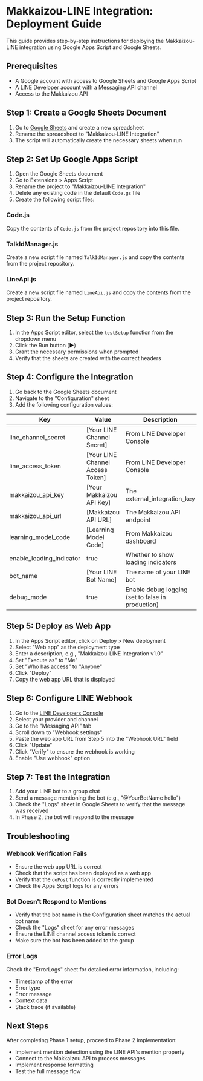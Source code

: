 # Makkaizou-LINE Integration: Deployment Guide

This guide provides step-by-step instructions for deploying the Makkaizou-LINE integration using Google Apps Script and Google Sheets.

## Prerequisites

- A Google account with access to Google Sheets and Google Apps Script
- A LINE Developer account with a Messaging API channel
- Access to the Makkaizou API

## Step 1: Create a Google Sheets Document

1. Go to [Google Sheets](https://sheets.google.com) and create a new spreadsheet
2. Rename the spreadsheet to "Makkaizou-LINE Integration"
3. The script will automatically create the necessary sheets when run

## Step 2: Set Up Google Apps Script

1. Open the Google Sheets document
2. Go to Extensions > Apps Script
3. Rename the project to "Makkaizou-LINE Integration"
4. Delete any existing code in the default `Code.gs` file
5. Create the following script files:

### Code.js

Copy the contents of `Code.js` from the project repository into this file.

### TalkIdManager.js

Create a new script file named `TalkIdManager.js` and copy the contents from the project repository.

### LineApi.js

Create a new script file named `LineApi.js` and copy the contents from the project repository.

## Step 3: Run the Setup Function

1. In the Apps Script editor, select the `testSetup` function from the dropdown menu
2. Click the Run button (▶️)
3. Grant the necessary permissions when prompted
4. Verify that the sheets are created with the correct headers

## Step 4: Configure the Integration

1. Go back to the Google Sheets document
2. Navigate to the "Configuration" sheet
3. Add the following configuration values:

| Key | Value | Description |
|-----|-------|-------------|
| line_channel_secret | [Your LINE Channel Secret] | From LINE Developer Console |
| line_access_token | [Your LINE Channel Access Token] | From LINE Developer Console |
| makkaizou_api_key | [Your Makkaizou API Key] | The external_integration_key |
| makkaizou_api_url | [Makkaizou API URL] | The Makkaizou API endpoint |
| learning_model_code | [Learning Model Code] | From Makkaizou dashboard |
| enable_loading_indicator | true | Whether to show loading indicators |
| bot_name | [Your LINE Bot Name] | The name of your LINE bot |
| debug_mode | true | Enable debug logging (set to false in production) |

## Step 5: Deploy as Web App

1. In the Apps Script editor, click on Deploy > New deployment
2. Select "Web app" as the deployment type
3. Enter a description, e.g., "Makkaizou-LINE Integration v1.0"
4. Set "Execute as" to "Me"
5. Set "Who has access" to "Anyone"
6. Click "Deploy"
7. Copy the web app URL that is displayed

## Step 6: Configure LINE Webhook

1. Go to the [LINE Developers Console](https://developers.line.biz/console/)
2. Select your provider and channel
3. Go to the "Messaging API" tab
4. Scroll down to "Webhook settings"
5. Paste the web app URL from Step 5 into the "Webhook URL" field
6. Click "Update"
7. Click "Verify" to ensure the webhook is working
8. Enable "Use webhook" option

## Step 7: Test the Integration

1. Add your LINE bot to a group chat
2. Send a message mentioning the bot (e.g., "@YourBotName hello")
3. Check the "Logs" sheet in Google Sheets to verify that the message was received
4. In Phase 2, the bot will respond to the message

## Troubleshooting

### Webhook Verification Fails

- Ensure the web app URL is correct
- Check that the script has been deployed as a web app
- Verify that the `doPost` function is correctly implemented
- Check the Apps Script logs for any errors

### Bot Doesn't Respond to Mentions

- Verify that the bot name in the Configuration sheet matches the actual bot name
- Check the "Logs" sheet for any error messages
- Ensure the LINE channel access token is correct
- Make sure the bot has been added to the group

### Error Logs

Check the "ErrorLogs" sheet for detailed error information, including:
- Timestamp of the error
- Error type
- Error message
- Context data
- Stack trace (if available)

## Next Steps

After completing Phase 1 setup, proceed to Phase 2 implementation:
- Implement mention detection using the LINE API's mention property
- Connect to the Makkaizou API to process messages
- Implement response formatting
- Test the full message flow